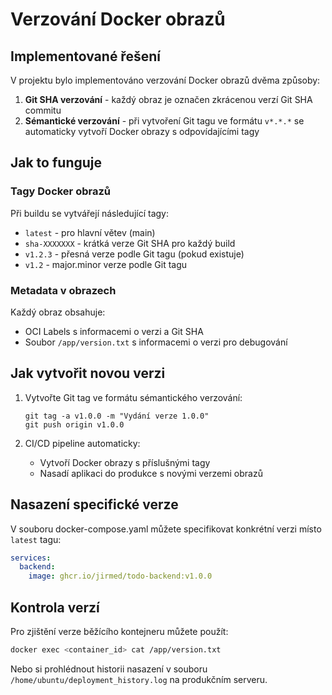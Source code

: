 # Verzování Docker obrazů

## Implementované řešení

V projektu bylo implementováno verzování Docker obrazů dvěma způsoby:

1. **Git SHA verzování** - každý obraz je označen zkrácenou verzí Git SHA commitu
2. **Sémantické verzování** - při vytvoření Git tagu ve formátu `v*.*.*` se automaticky vytvoří Docker obrazy s odpovídajícími tagy

## Jak to funguje

### Tagy Docker obrazů

Při buildu se vytvářejí následující tagy:

- `latest` - pro hlavní větev (main)
- `sha-XXXXXXX` - krátká verze Git SHA pro každý build
- `v1.2.3` - přesná verze podle Git tagu (pokud existuje)
- `v1.2` - major.minor verze podle Git tagu

### Metadata v obrazech

Každý obraz obsahuje:

- OCI Labels s informacemi o verzi a Git SHA
- Soubor `/app/version.txt` s informacemi o verzi pro debugování

## Jak vytvořit novou verzi

1. Vytvořte Git tag ve formátu sémantického verzování:
   ```
   git tag -a v1.0.0 -m "Vydání verze 1.0.0"
   git push origin v1.0.0
   ```

2. CI/CD pipeline automaticky:
   - Vytvoří Docker obrazy s příslušnými tagy
   - Nasadí aplikaci do produkce s novými verzemi obrazů

## Nasazení specifické verze

V souboru docker-compose.yaml můžete specifikovat konkrétní verzi místo `latest` tagu:

```yaml
services:
  backend:
    image: ghcr.io/jirmed/todo-backend:v1.0.0
```

## Kontrola verzí

Pro zjištění verze běžícího kontejneru můžete použít:

```bash
docker exec <container_id> cat /app/version.txt
```

Nebo si prohlédnout historii nasazení v souboru `/home/ubuntu/deployment_history.log` na produkčním serveru.
